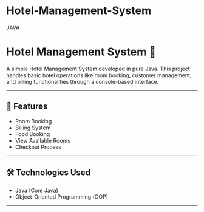 # Hotel-Management-System
JAVA 
# Hotel Management System 🏨

A simple Hotel Management System developed in pure Java. This project handles basic hotel operations like room booking, customer management, and billing functionalities through a console-based interface.

---

## 🚀 Features

- Room Booking
- Billing System
- Food Booking
- View Available Rooms
- Checkout Process

---

## 🛠️ Technologies Used

- Java (Core Java)
- Object-Oriented Programming (OOP)

---

